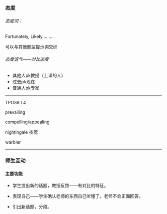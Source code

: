 ### 态度



###### 态度词：

Fortunately, Likely.........

可以与其他题型提示词交织

###### 态度语气——对比态度

+ 其他人pk教授（上课的人）
+ 过去pk现在
+ 普通人pk专家

---

TPO36 L4

prevailing 

compelling/appealing

nightingale 夜莺

warbler 

---

### 师生互动

#### 主要功能

+ 学生提出新的话题，教授反馈——有对比的特征。

+ 表现自己——学生确认老师的东西自己听懂了。老师不会正面回答。
+ 引出新话题，分段。